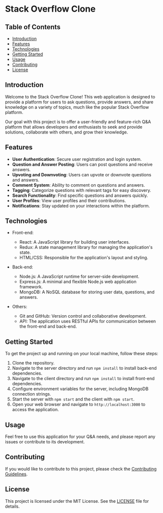 # Stack Overflow Clone

## Table of Contents

- [Introduction](#introduction)
- [Features](#features)
- [Technologies](#technologies)
- [Getting Started](#getting-started)
- [Usage](#usage)
- [Contributing](#contributing)
- [License](#license)

## Introduction

Welcome to the Stack Overflow Clone! This web application is designed to provide a platform for users to ask questions, provide answers, and share knowledge on a variety of topics, much like the popular Stack Overflow platform.

Our goal with this project is to offer a user-friendly and feature-rich Q&A platform that allows developers and enthusiasts to seek and provide solutions, collaborate with others, and grow their knowledge.

## Features

- **User Authentication**: Secure user registration and login system.
- **Question and Answer Posting**: Users can post questions and receive answers.
- **Upvoting and Downvoting**: Users can upvote or downvote questions and answers.
- **Comment System**: Ability to comment on questions and answers.
- **Tagging**: Categorize questions with relevant tags for easy discovery.
- **Search Functionality**: Find specific questions and answers quickly.
- **User Profiles**: View user profiles and their contributions.
- **Notifications**: Stay updated on your interactions within the platform.

## Technologies

- Front-end:
  - React: A JavaScript library for building user interfaces.
  - Redux: A state management library for managing the application's state.
  - HTML/CSS: Responsible for the application's layout and styling.
  
- Back-end:
  - Node.js: A JavaScript runtime for server-side development.
  - Express.js: A minimal and flexible Node.js web application framework.
  - MongoDB: A NoSQL database for storing user data, questions, and answers.

- Others:
  - Git and GitHub: Version control and collaborative development.
  - API: The application uses RESTful APIs for communication between the front-end and back-end.
  
## Getting Started

To get the project up and running on your local machine, follow these steps:

1. Clone the repository.
2. Navigate to the server directory and run `npm install` to install back-end dependencies.
3. Navigate to the client directory and run `npm install` to install front-end dependencies.
4. Configure environment variables for the server, including MongoDB connection strings.
5. Start the server with `npm start` and the client with `npm start`.
6. Open your web browser and navigate to `http://localhost:3000` to access the application.

## Usage

Feel free to use this application for your Q&A needs, and please report any issues or contribute to its development.

## Contributing

If you would like to contribute to this project, please check the [Contributing Guidelines](CONTRIBUTING.md).

## License

This project is licensed under the MIT License. See the [LICENSE](LICENSE) file for details.